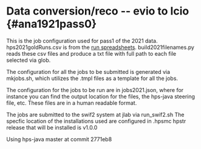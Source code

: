 Data conversion/reco -- evio to lcio  {#ana1921pass0}
===============================

This is the job configuration used for pass1 of the 2021 data.
hps2021goldRuns.csv is from the [run spreadsheets](https://wiki.jlab.org/hps-run/index.php/The_HPS_Run_Wiki).
build2021filenames.py reads these csv files and produce a txt file with full path to each file selected via glob.

The configuration for all the jobs to be submitted is generated via mkjobs.sh, which
utilizes the .tmpl files as a template for all the jobs.

The configuration for the jobs to be run are in jobs2021.json, where for
instance you can find the output location for the files, the hps-java steering file, etc.
These files are in a human readable format.

The jobs are submitted to the swif2 system at jlab via run_swif2.sh
The specfic location of the installations used are configured in .hpsmc
hpstr release that will be installed is v1.0.0

Using hps-java master at commit 2771eb8

